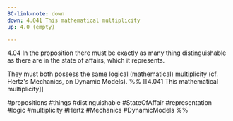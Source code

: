 ```yaml
---
BC-link-note: down
down: 4.041 This mathematical multiplicity
up: 4.0 (empty)

---
```

4.04 In the proposition there must be exactly as many thing distinguishable as there are in the state of affairs, which it represents.

They must both possess the same logical (mathematical) multiplicity (cf. Hertz's Mechanics, on Dynamic Models).
%%
[[4.041 This mathematical multiplicity]]

#propositions #things #distinguishable #StateOfAffair #representation #logic #multiplicity #Hertz #Mechanics #DynamicModels %%